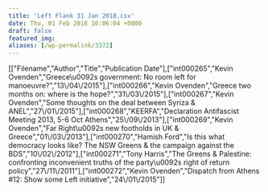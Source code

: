 ```yaml
---
title: 'Left Flank 31 Jan 2018.csv'
date: Thu, 01 Feb 2018 16:06:04 +0000
draft: false
featured_img: 
aliases: [/wp-permalink/3372]
---
```


<div class="entry-post">[["Filename","Author","Title","Publication Date"],["int000265","Kevin Ovenden","Greece\u0092s government: No room left for manoeuvre?","13\/04\/2015"],["int000266","Kevin Ovenden","Greece two months on: where is the hope?","31\/03\/2015"],["int000267","Kevin Ovenden","Some thoughts on the deal between Syriza & ANEL","27\/01\/2015"],["int000268","KEERFA","Declaration Antifascist Meeting 2013, 5-6 Oct Athens","25\/09\/2013"],["int000269","Kevin Ovenden","Far Right\u0092s new footholds in UK & Greece","01\/03\/2013"],["int000270","Hamish Ford","Is this what democracy looks like? The NSW Greens & the campaign against the BDS","10\/02\/2012"],["int000271","Tony Harris","The Greens & Palestine: confronting inconvenient truths of the party\u0092s right of return policy","27\/11\/2011"],["int000272","Kevin Ovenden","Dispatch from Athens #12: Show some Left initiative","24\/01\/2015"]]</div>